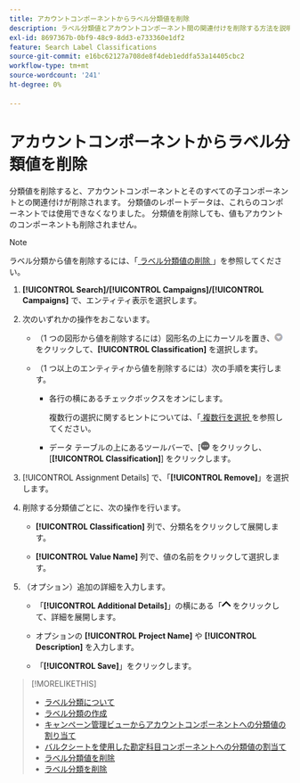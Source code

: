 ```yaml
---
title: アカウントコンポーネントからラベル分類値を削除
description: ラベル分類値とアカウントコンポーネント間の関連付けを削除する方法を説明します。
exl-id: 8697367b-0bf9-48c9-8dd3-e733360e1df2
feature: Search Label Classifications
source-git-commit: e16bc62127a708de8f4deb1eddfa53a14405cbc2
workflow-type: tm+mt
source-wordcount: '241'
ht-degree: 0%

---
```


# アカウントコンポーネントからラベル分類値を削除

分類値を削除すると、アカウントコンポーネントとそのすべての子コンポーネントとの関連付けが削除されます。 分類値のレポートデータは、これらのコンポーネントでは使用できなくなりました。 分類値を削除しても、値もアカウントのコンポーネントも削除されません。

>[!NOTE]
>
>ラベル分類から値を削除するには、「[ ラベル分類値の削除 ](classification-values-delete.md)」を参照してください。

1. **[!UICONTROL Search]/[!UICONTROL Campaigns]/[!UICONTROL Campaigns]** で、エンティティ表示を選択します。

1. 次のいずれかの操作をおこないます。

   * （1 つの図形から値を削除するには）図形名の上にカーソルを置き、![ メニューボタン ](/help/search-social-commerce/assets/arrow-dropdown-menu.png " メニューボタン ") をクリックして、**[!UICONTROL Classification]** を選択します。

   * （1 つ以上のエンティティから値を削除するには）次の手順を実行します。

      * 各行の横にあるチェックボックスをオンにします。

        複数行の選択に関するヒントについては、「[ 複数行を選択 ](/help/search-social-commerce/common-tasks/navigation-editing-selection/multiple-rows-select.md) を参照してください。

      * データ テーブルの上にあるツールバーで、&lbrack;![ その他 ](/help/search-social-commerce/assets/more.png " を表示 ") をクリックし、[**[!UICONTROL Classification]**] をクリックします。

1. [!UICONTROL Assignment Details] で、「**[!UICONTROL Remove]**」を選択します。

1. 削除する分類値ごとに、次の操作を行います。

   * **[!UICONTROL Classification]** 列で、分類名をクリックして展開します。

   * **[!UICONTROL Value Name]** 列で、値の名前をクリックして選択します。

1. （オプション）追加の詳細を入力します。

   * 「**[!UICONTROL Additional Details]**」の横にある「![ 開く ](/help/search-social-commerce/assets/chevron-up.png " 開く ") をクリックして、詳細を展開します。

   * オプションの **[!UICONTROL Project Name]** や **[!UICONTROL Description]** を入力します。

   * 「**[!UICONTROL Save]**」をクリックします。

>[!MORELIKETHIS]
>
>* [ ラベル分類について ](classification-about.md)
>* [ ラベル分類の作成 ](classification-create.md)
>* [ キャンペーン管理ビューからアカウントコンポーネントへの分類値の割り当て ](classification-values-assign-campaign-management.md)
>* [ バルクシートを使用した勘定科目コンポーネントへの分類値の割当て ](classification-values-assign-bulksheets.md)
>* [ ラベル分類値を削除 ](classification-values-delete.md)
>* [ ラベル分類を削除 ](classification-delete.md)

